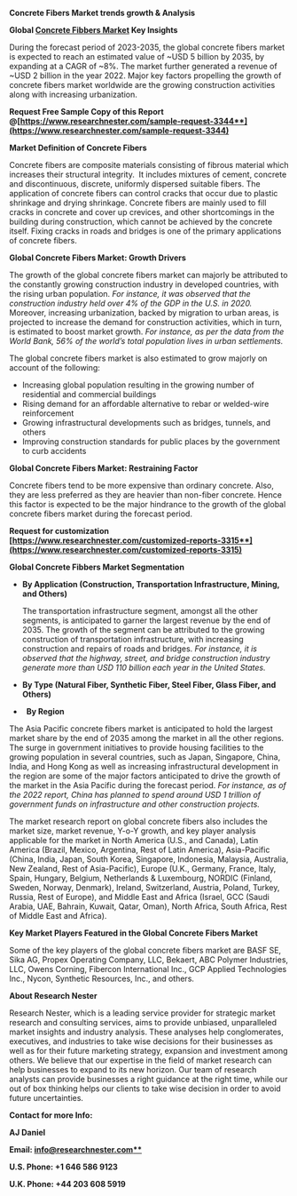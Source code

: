 ﻿**Concrete Fibers Market <a name="_hlk169519602"></a>trends growth & Analysis**



**Global [Concrete Fibbers Market](https://www.researchnester.com/reports/concrete-fibers-market/3344) Key Insights** 

During the forecast period of 2023-2035, the global concrete fibers market is expected to reach an estimated value of ~USD 5 billion by 2035, by expanding at a CAGR of ~8%. The market further generated a revenue of ~USD 2 billion in the year 2022. Major key factors propelling the growth of concrete fibers market worldwide are the growing construction activities along with increasing urbanization.

**Request Free Sample Copy of this Report @[https://www.researchnester.com/sample-request-3344**](https://www.researchnester.com/sample-request-3344)**

**Market Definition of Concrete Fibers** 

Concrete fibers are composite materials consisting of fibrous material which increases their structural integrity.  It includes mixtures of cement, concrete and discontinuous, discrete, uniformly dispersed suitable fibers. The application of concrete fibers can control cracks that occur due to plastic shrinkage and drying shrinkage. Concrete fibers are mainly used to fill cracks in concrete and cover up crevices, and other shortcomings in the building during construction, which cannot be achieved by the concrete itself. Fixing cracks in roads and bridges is one of the primary applications of concrete fibers. 

**Global Concrete Fibers Market: Growth Drivers** 

The growth of the global concrete fibers market can majorly be attributed to the constantly growing construction industry in developed countries, with the rising urban population. *For instance, it was observed that the construction industry held over 4% of the GDP in the U.S. in 2020.* Moreover, increasing urbanization, backed by migration to urban areas, is projected to increase the demand for construction activities, which in turn, is estimated to boost market growth. *For instance, as per the data from the World Bank, 56% of the world’s total population lives in urban settlements.* 

The global concrete fibers market is also estimated to grow majorly on account of the following: 

- Increasing global population resulting in the growing number of residential and commercial buildings
- Rising demand for an affordable alternative to rebar or welded-wire reinforcement
- Growing infrastructural developments such as bridges, tunnels, and others
- Improving construction standards for public places by the government to curb accidents



**Global Concrete Fibers Market: Restraining Factor** 

Concrete fibers tend to be more expensive than ordinary concrete. Also, they are less preferred as they are heavier than non-fiber concrete. Hence this factor is expected to be the major hindrance to the growth of the global concrete fibers market during the forecast period. 



**Request for customization [https://www.researchnester.com/customized-reports-3315**](https://www.researchnester.com/customized-reports-3315)**

**Global Concrete Fibbers Market Segmentation**   

- **By Application (Construction, Transportation Infrastructure, Mining, and Others)**

  The transportation infrastructure segment, amongst all the other segments, is anticipated to garner the largest revenue by the end of 2035. The growth of the segment can be attributed to the growing construction of transportation infrastructure, with increasing construction and repairs of roads and bridges. *For instance, it is observed that the highway, street, and bridge construction industry generate more than USD 110 billion each year in the United States.*

- **By Type (Natural Fiber, Synthetic Fiber, Steel Fiber, Glass Fiber, and Others)**
- ` `**By Region** 

The Asia Pacific concrete fibers market is anticipated to hold the largest market share by the end of 2035 among the market in all the other regions. The surge in government initiatives to provide housing facilities to the growing population in several countries, such as Japan, Singapore, China, India, and Hong Kong as well as increasing infrastructural development in the region are some of the major factors anticipated to drive the growth of the market in the Asia Pacific during the forecast period. *For instance, as of the 2022 report, China has planned to spend around USD 1 trillion of government funds on infrastructure and other construction projects.*

The market research report on global concrete fibers also includes the market size, market revenue, Y-o-Y growth, and key player analysis applicable for the market in North America (U.S., and Canada), Latin America (Brazil, Mexico, Argentina, Rest of Latin America), Asia-Pacific (China, India, Japan, South Korea, Singapore, Indonesia, Malaysia, Australia, New Zealand, Rest of Asia-Pacific), Europe (U.K., Germany, France, Italy, Spain, Hungary, Belgium, Netherlands & Luxembourg, NORDIC (Finland, Sweden, Norway, Denmark), Ireland, Switzerland, Austria, Poland, Turkey, Russia, Rest of Europe), and Middle East and Africa (Israel, GCC (Saudi Arabia, UAE, Bahrain, Kuwait, Qatar, Oman), North Africa, South Africa, Rest of Middle East and Africa). 



**Key Market Players Featured in the Global Concrete Fibers Market** 

Some of the key players of the global concrete fibers market are BASF SE, Sika AG, Propex Operating Company, LLC, Bekaert, ABC Polymer Industries, LLC, Owens Corning, Fibercon International Inc., GCP Applied Technologies Inc., Nycon, Synthetic Resources, Inc., and others. 

**About Research Nester** 

Research Nester, which is a leading service provider for strategic market research and consulting services, aims to provide unbiased, unparalleled market insights and industry analysis. These analyses help conglomerates, executives, and industries to take wise decisions for their businesses as well as for their future marketing strategy, expansion and investment among others. We believe that our expertise in the field of market research can help businesses to expand to its new horizon. Our team of research analysts can provide businesses a right guidance at the right time, while our out of box thinking helps our clients to take wise decision in order to avoid future uncertainties. 

**Contact for more Info:** 

**AJ Daniel** 

**Email: [info@researchnester.com**](mailto:info@researchnester.com)** 

**U.S. Phone: +1 646 586 9123**  

**U.K. Phone: +44 203 608 5919** 




